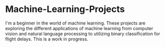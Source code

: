 # Machine-Learning-Projects
I'm a beginner in the world of machine learning. These projects are exploring the different applications of machine learning from computer vision and natural language processing to utilizing binary classification for flight delays. This is a work in progress.
